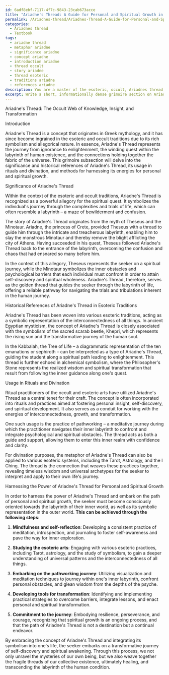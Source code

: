 ```yaml
---
id: 6adf8ebf-7117-4f7c-9843-23cab673acce
title: "Ariadne's Thread: A Guide for Personal and Spiritual Growth in Esoteric Traditions"
permalink: /Ariadnes-thread/Ariadnes-Thread-A-Guide-for-Personal-and-Spiritual-Growth-in-Esoteric-Traditions/
categories:
  - Ariadnes thread
  - Textbook
tags:
  - ariadne thread
  - metaphor ariadne
  - significance ariadne
  - concept ariadne
  - introduction ariadne
  - thread occult
  - story ariadne
  - thread esoteric
  - traditions ariadne
  - references ariadne
description: You are a master of the esoteric, occult, Ariadnes thread and education, you have written many textbooks on the subject in ways that provide students with rich and deep understanding of the subject. You are being asked to write textbook-like sections on a topic and you do it with full context, explainability, and reliability in accuracy to the true facts of the topic at hand, in a textbook style that a student would easily be able to learn from, in a rich, engaging, and contextual way. Always include relevant context (such as formulas and history), related concepts, and in a way that someone can gain deep insights from.
excerpt: Write a short, informationally dense grimoire section on Ariadne's Thread within the context of the occult and esoteric traditions. Explain its significance, historical references, and usage in rituals or divination practices, as well as steps for initiates to harness its power for personal and spiritual growth.
---
```

Ariadne's Thread: The Occult Web of Knowledge, Insight, and Transformation

Introduction

Ariadne's Thread is a concept that originates in Greek mythology, and it has since become ingrained in the esoteric and occult traditions due to its rich symbolism and allegorical nature. In essence, Ariadne's Thread represents the journey from ignorance to enlightenment, the winding quest within the labyrinth of human existence, and the connections holding together the fabric of the universe. This grimoire subsection will delve into the significance and historical references of Ariadne's Thread, its usage in rituals and divination, and methods for harnessing its energies for personal and spiritual growth.

Significance of Ariadne's Thread

Within the context of the esoteric and occult traditions, Ariadne's Thread is recognized as a powerful allegory for the spiritual quest. It symbolizes the individual's journey through the complexities and trials of life, which can often resemble a labyrinth – a maze of bewilderment and confusion.

The story of Ariadne's Thread originates from the myth of Theseus and the Minotaur. Ariadne, the princess of Crete, provided Theseus with a thread to guide him through the intricate and treacherous labyrinth, enabling him to slay the monstrous Minotaur and thereby remove the blight afflicting the city of Athens. Having succeeded in his quest, Theseus followed Ariadne's Thread back to the entrance of the labyrinth, overcoming the confusion and chaos that had ensnared so many before him.

In the context of this allegory, Theseus represents the seeker on a spiritual journey, while the Minotaur symbolizes the inner obstacles and psychological barriers that each individual must confront in order to attain self-discovery and spiritual wholeness. Ariadne's Thread, therefore, serves as the golden thread that guides the seeker through the labyrinth of life, offering a reliable pathway for navigating the trials and tribulations inherent in the human journey.

Historical References of Ariadne's Thread in Esoteric Traditions

Ariadne's Thread has been woven into various esoteric traditions, acting as a symbolic representation of the interconnectedness of all things. In ancient Egyptian mysticism, the concept of Ariadne's Thread is closely associated with the symbolism of the sacred scarab beetle, Khepri, which represents the rising sun and the transformative journey of the human soul.

In the Kabbalah, the Tree of Life – a diagrammatic representation of the ten emanations or sephiroth – can be interpreted as a type of Ariadne's Thread, guiding the student along a spiritual path leading to enlightenment. This thread is further echoed in alchemical symbolism, where the Philosopher's Stone represents the realized wisdom and spiritual transformation that result from following the inner guidance along one's quest.

Usage in Rituals and Divination

Ritual practitioners of the occult and esoteric arts have utilized Ariadne's Thread as a central tenet for their craft. The concept is often incorporated into rituals and practices aimed at fostering personal insight, self-discovery, and spiritual development. It also serves as a conduit for working with the energies of interconnectedness, growth, and transformation.

One such usage is the practice of pathworking – a meditative journey during which the practitioner navigates their inner labyrinth to confront and integrate psychological and spiritual obstacles. The thread acts as both a guide and support, allowing them to enter this inner realm with confidence and clarity.

For divination purposes, the metaphor of Ariadne's Thread can also be applied to various esoteric systems, including the Tarot, Astrology, and the I Ching. The thread is the connection that weaves these practices together, revealing timeless wisdom and universal archetypes for the seeker to interpret and apply to their own life's journey.

Harnessing the Power of Ariadne's Thread for Personal and Spiritual Growth

In order to harness the power of Ariadne's Thread and embark on the path of personal and spiritual growth, the seeker must become consciously oriented towards the labyrinth of their inner world, as well as its symbolic representation in the outer world. **This can be achieved through the following steps**:

1. **Mindfulness and self-reflection**: Developing a consistent practice of meditation, introspection, and journaling to foster self-awareness and pave the way for inner exploration.

2. **Studying the esoteric arts**: Engaging with various esoteric practices, including Tarot, astrology, and the study of symbolism, to gain a deeper understanding of universal patterns and the interconnectedness of all things.

3. **Embarking on the pathworking journey**: Utilizing visualization and meditation techniques to journey within one's inner labyrinth, confront personal obstacles, and glean wisdom from the depths of the psyche.

4. **Developing tools for transformation**: Identifying and implementing practical strategies to overcome barriers, integrate lessons, and enact personal and spiritual transformation.

5. **Commitment to the journey**: Embodying resilience, perseverance, and courage, recognizing that spiritual growth is an ongoing process, and that the path of Ariadne's Thread is not a destination but a continual endeavor.

By embracing the concept of Ariadne's Thread and integrating its symbolism into one's life, the seeker embarks on a transformative journey of self-discovery and spiritual awakening. Through this process, we not only unravel the mysteries of our own being, but we also weave together the fragile threads of our collective existence, ultimately healing, and transcending the labyrinth of the human condition.
